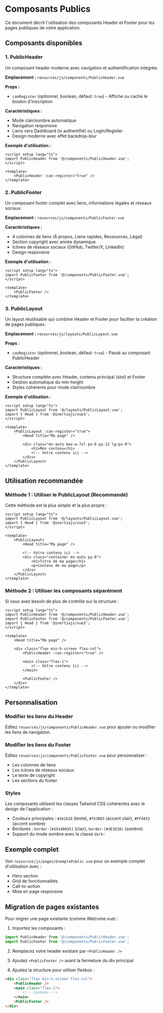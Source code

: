 # Composants Publics

Ce document décrit l'utilisation des composants Header et Footer pour les pages publiques de votre application.

## Composants disponibles

### 1. PublicHeader

Un composant header moderne avec navigation et authentification intégrée.

**Emplacement :** `resources/js/components/PublicHeader.vue`

**Props :**
- `canRegister` (optionnel, boolean, défaut: `true`) - Affiche ou cache le bouton d'inscription

**Caractéristiques :**
- Mode clair/sombre automatique
- Navigation responsive
- Liens vers Dashboard (si authentifié) ou Login/Register
- Design moderne avec effet backdrop-blur

**Exemple d'utilisation :**
```vue
<script setup lang="ts">
import PublicHeader from '@/components/PublicHeader.vue';
</script>

<template>
    <PublicHeader :can-register="true" />
</template>
```

### 2. PublicFooter

Un composant footer complet avec liens, informations légales et réseaux sociaux.

**Emplacement :** `resources/js/components/PublicFooter.vue`

**Caractéristiques :**
- 4 colonnes de liens (À propos, Liens rapides, Ressources, Légal)
- Section copyright avec année dynamique
- Icônes de réseaux sociaux (GitHub, Twitter/X, LinkedIn)
- Design responsive

**Exemple d'utilisation :**
```vue
<script setup lang="ts">
import PublicFooter from '@/components/PublicFooter.vue';
</script>

<template>
    <PublicFooter />
</template>
```

### 3. PublicLayout

Un layout réutilisable qui combine Header et Footer pour faciliter la création de pages publiques.

**Emplacement :** `resources/js/layouts/PublicLayout.vue`

**Props :**
- `canRegister` (optionnel, boolean, défaut: `true`) - Passé au composant PublicHeader

**Caractéristiques :**
- Structure complète avec Header, contenu principal (slot) et Footer
- Gestion automatique du min-height
- Styles cohérents pour mode clair/sombre

**Exemple d'utilisation :**
```vue
<script setup lang="ts">
import PublicLayout from '@/layouts/PublicLayout.vue';
import { Head } from '@inertiajs/vue3';
</script>

<template>
    <PublicLayout :can-register="true">
        <Head title="Ma page" />
        
        <div class="mx-auto max-w-7xl px-6 py-12 lg:px-8">
            <h1>Mon contenu</h1>
            <!-- Votre contenu ici -->
        </div>
    </PublicLayout>
</template>
```

## Utilisation recommandée

### Méthode 1 : Utiliser le PublicLayout (Recommandé)

Cette méthode est la plus simple et la plus propre :

```vue
<script setup lang="ts">
import PublicLayout from '@/layouts/PublicLayout.vue';
import { Head } from '@inertiajs/vue3';
</script>

<template>
    <PublicLayout>
        <Head title="Ma page" />
        
        <!-- Votre contenu ici -->
        <div class="container mx-auto py-8">
            <h1>Titre de ma page</h1>
            <p>Contenu de ma page</p>
        </div>
    </PublicLayout>
</template>
```

### Méthode 2 : Utiliser les composants séparément

Si vous avez besoin de plus de contrôle sur la structure :

```vue
<script setup lang="ts">
import PublicHeader from '@/components/PublicHeader.vue';
import PublicFooter from '@/components/PublicFooter.vue';
import { Head } from '@inertiajs/vue3';
</script>

<template>
    <Head title="Ma page" />
    
    <div class="flex min-h-screen flex-col">
        <PublicHeader :can-register="true" />
        
        <main class="flex-1">
            <!-- Votre contenu ici -->
        </main>
        
        <PublicFooter />
    </div>
</template>
```

## Personnalisation

### Modifier les liens du Header

Éditez `resources/js/components/PublicHeader.vue` pour ajouter ou modifier les liens de navigation.

### Modifier les liens du Footer

Éditez `resources/js/components/PublicFooter.vue` pour personnaliser :
- Les colonnes de liens
- Les icônes de réseaux sociaux
- Le texte de copyright
- Les sections du footer

### Styles

Les composants utilisent les classes Tailwind CSS cohérentes avec le design de l'application :
- Couleurs principales : `#1b1b18` (texte), `#f53003` (accent clair), `#FF4433` (accent sombre)
- Bordures : `border-[#19140035]` (clair), `border-[#3E3E3A]` (sombre)
- Support du mode sombre avec la classe `dark:`

## Exemple complet

Voir `resources/js/pages/ExemplePublic.vue` pour un exemple complet d'utilisation avec :
- Hero section
- Grid de fonctionnalités
- Call-to-action
- Mise en page responsive

## Migration de pages existantes

Pour migrer une page existante (comme Welcome.vue) :

1. Importez les composants :
```typescript
import PublicHeader from '@/components/PublicHeader.vue';
import PublicFooter from '@/components/PublicFooter.vue';
```

2. Remplacez votre header existant par `<PublicHeader />`

3. Ajoutez `<PublicFooter />` avant la fermeture du div principal

4. Ajustez la structure pour utiliser flexbox :
```html
<div class="flex min-h-screen flex-col">
    <PublicHeader />
    <main class="flex-1">
        <!-- Contenu -->
    </main>
    <PublicFooter />
</div>
```

